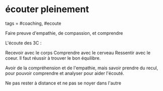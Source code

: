 # écouter pleinement
tags = #coaching, #ecoute

Faire preuve d'empathie, de compassion, et comprendre

L'écoute des 3C :

Recevoir avec le corps
Comprendre avec le cerveau
Ressentir avec le coeur.
ll faut réussir à trouver le bon équilibre.

Avoir de la compréhension et de l'empathie, mais savoir prendre du recul, pour pouvoir comprendre et analyser pour aider l'écouté.

Ne pas rester à distance et ne pas se noyer dans l'autre